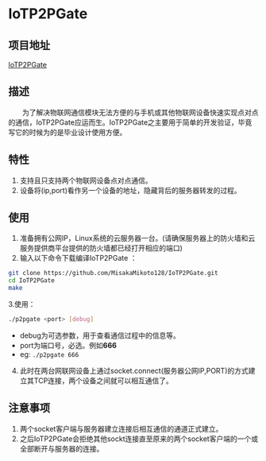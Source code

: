 # IoTP2PGate 
## 项目地址
[IoTP2PGate](https://github.com/MisakaMikoto128/IoTP2PGate)
## 描述
&emsp;&emsp;为了解决物联网通信模块无法方便的与手机或其他物联网设备快速实现点对点的通信，IoTP2PGate应运而生。IoTP2PGate之主要用于简单的开发验证，毕竟写它的时候为的是毕业设计使用方便。

## 特性
1. 支持且只支持两个物联网设备点对点通信。
2. 设备将(ip,port)看作另一个设备的地址，隐藏背后的服务器转发的过程。

## 使用
1. 准备拥有公网IP，Linux系统的云服务器一台。(请确保服务器上的防火墙和云服务提供商平台提供的防火墙都已经打开相应的端口)
2. 输入以下命令下载编译IoTP2PGate ：

```bash
git clone https://github.com/MisakaMikoto128/IoTP2PGate.git
cd IoTP2PGate
make
```

3.使用：

```bash
./p2pgate <port> [debug]
```
- debug为可选参数，用于查看通信过程中的信息等。
- port为端口号，必选。例如**666**
- eg: `./p2pgate 666` 
4. 此时在两台网联网设备上通过socket.connect(服务器公网IP,PORT)的方式建立其TCP连接，两个设备之间就可以相互通信了。
## 注意事项
1. 两个socket客户端与服务器建立连接后相互通信的通道正式建立。
2. 之后IoTP2PGate会拒绝其他sockt连接直至原来的两个socket客户端的一个或全部断开与服务器的连接。

